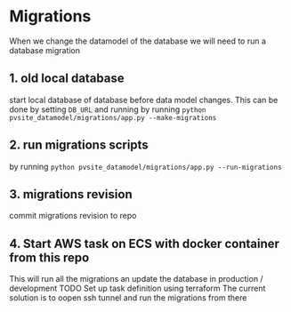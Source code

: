# Migrations

When we change the datamodel of the database we will need to run a database migration

## 1. old local database
start local database of database before data model changes. This can be done by setting `DB_URL` and running
by running ```python pvsite_datamodel/migrations/app.py --make-migrations```

## 2. run migrations scripts
by running ```python pvsite_datamodel/migrations/app.py --run-migrations```

## 3. migrations revision
commit migrations revision to repo

## 4. Start AWS task on ECS with docker container from this repo
This will run all the migrations an update the database in production / development
TODO Set up task definition using terraform
The current solution is to oopen ssh tunnel and run the migrations from there

